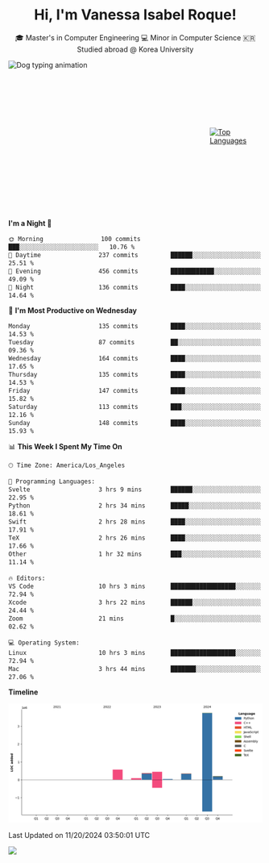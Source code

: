<h1 align="center">Hi, I'm Vanessa Isabel Roque!</h1>

<p align="center"> 🎓 Master's in Computer Engineering 💻 Minor in Computer Science 🇰🇷 Studied abroad @ Korea University <br></p>
<div style="display: flex; justify-content: center; align-items: center;">
  <img src="https://cdn.dribbble.com/users/859807/screenshots/6284055/benny_typing_1.gif" width="400" height="300" alt="Dog typing animation">
  <a href="https://github.com/anuraghazra/github-readme-stats">
    <img src="https://github-readme-stats.vercel.app/api/top-langs/?username=vroque19" alt="Top Languages" width="400" height="300">
  </a>
</div>

 
<!--START_SECTION:waka-->
**I'm a Night 🦉** 

```text
🌞 Morning                100 commits         ███░░░░░░░░░░░░░░░░░░░░░░   10.76 % 
🌆 Daytime                237 commits         ██████░░░░░░░░░░░░░░░░░░░   25.51 % 
🌃 Evening                456 commits         ████████████░░░░░░░░░░░░░   49.09 % 
🌙 Night                  136 commits         ████░░░░░░░░░░░░░░░░░░░░░   14.64 % 
```
📅 **I'm Most Productive on Wednesday** 

```text
Monday                   135 commits         ████░░░░░░░░░░░░░░░░░░░░░   14.53 % 
Tuesday                  87 commits          ██░░░░░░░░░░░░░░░░░░░░░░░   09.36 % 
Wednesday                164 commits         ████░░░░░░░░░░░░░░░░░░░░░   17.65 % 
Thursday                 135 commits         ████░░░░░░░░░░░░░░░░░░░░░   14.53 % 
Friday                   147 commits         ████░░░░░░░░░░░░░░░░░░░░░   15.82 % 
Saturday                 113 commits         ███░░░░░░░░░░░░░░░░░░░░░░   12.16 % 
Sunday                   148 commits         ████░░░░░░░░░░░░░░░░░░░░░   15.93 % 
```


📊 **This Week I Spent My Time On** 

```text
🕑︎ Time Zone: America/Los_Angeles

💬 Programming Languages: 
Svelte                   3 hrs 9 mins        ██████░░░░░░░░░░░░░░░░░░░   22.95 % 
Python                   2 hrs 34 mins       █████░░░░░░░░░░░░░░░░░░░░   18.61 % 
Swift                    2 hrs 28 mins       ████░░░░░░░░░░░░░░░░░░░░░   17.91 % 
TeX                      2 hrs 26 mins       ████░░░░░░░░░░░░░░░░░░░░░   17.66 % 
Other                    1 hr 32 mins        ███░░░░░░░░░░░░░░░░░░░░░░   11.14 % 

🔥 Editors: 
VS Code                  10 hrs 3 mins       ██████████████████░░░░░░░   72.94 % 
Xcode                    3 hrs 22 mins       ██████░░░░░░░░░░░░░░░░░░░   24.44 % 
Zoom                     21 mins             █░░░░░░░░░░░░░░░░░░░░░░░░   02.62 % 

💻 Operating System: 
Linux                    10 hrs 3 mins       ██████████████████░░░░░░░   72.94 % 
Mac                      3 hrs 44 mins       ███████░░░░░░░░░░░░░░░░░░   27.06 % 
```

**Timeline**

![Lines of Code chart](https://raw.githubusercontent.com/vroque19/vroque19/main/assets/bar_graph.png)


 Last Updated on 11/20/2024 03:50:01 UTC
<!--END_SECTION:waka-->
![](https://komarev.com/ghpvc/?username=vroque19&color=b2a3dc&style=flat-square)
